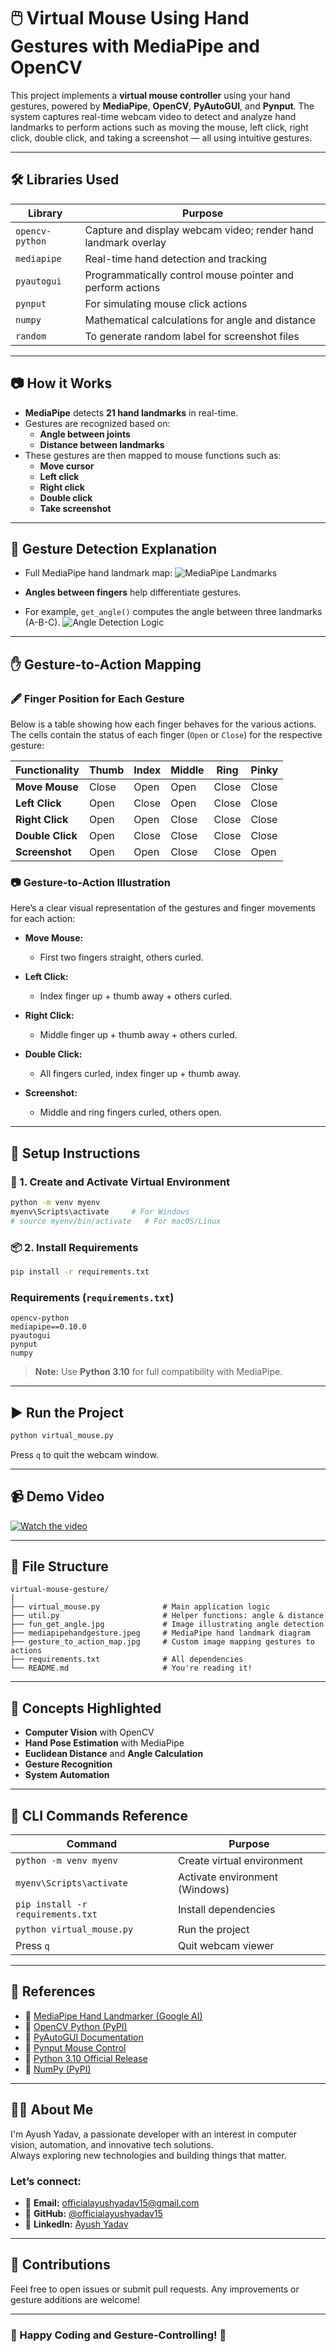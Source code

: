 
# 🖱️ Virtual Mouse Using Hand Gestures with MediaPipe and OpenCV

This project implements a **virtual mouse controller** using your hand gestures, powered by **MediaPipe**, **OpenCV**, **PyAutoGUI**, and **Pynput**. The system captures real-time webcam video to detect and analyze hand landmarks to perform actions such as moving the mouse, left click, right click, double click, and taking a screenshot — all using intuitive gestures.

---

## 🛠️ Libraries Used

| Library       | Purpose |
|---------------|---------|
| `opencv-python` | Capture and display webcam video; render hand landmark overlay |
| `mediapipe`     | Real-time hand detection and tracking |
| `pyautogui`     | Programmatically control mouse pointer and perform actions |
| `pynput`        | For simulating mouse click actions |
| `numpy`         | Mathematical calculations for angle and distance |
| `random`        | To generate random label for screenshot files |

---

## 📷 How it Works

- **MediaPipe** detects **21 hand landmarks** in real-time.
- Gestures are recognized based on:
  - **Angle between joints**
  - **Distance between landmarks**
- These gestures are then mapped to mouse functions such as:
  - **Move cursor**
  - **Left click**
  - **Right click**
  - **Double click**
  - **Take screenshot**

---

## 🧠 Gesture Detection Explanation

- Full MediaPipe hand landmark map:
  ![MediaPipe Landmarks](mediapipehandgesture.jpeg)

- **Angles between fingers** help differentiate gestures.
- For example, `get_angle()` computes the angle between three landmarks (A-B-C).
  ![Angle Detection Logic](fun_get_angle.jpg)


---

## ✋ Gesture-to-Action Mapping

### 🖋️ Finger Position for Each Gesture

Below is a table showing how each finger behaves for the various actions. The cells contain the status of each finger (`Open` or `Close`) for the respective gesture:

| **Functionality**     | **Thumb** | **Index** | **Middle** | **Ring** | **Pinky** |
|-----------------------|-----------|-----------|------------|----------|-----------|
| **Move Mouse**        | Close      | Open      | Open       | Close    | Close     |
| **Left Click**        | Open      | Close      | Open      | Close    | Close     |
| **Right Click**       | Open      | Open     | Close       | Close    | Close     |
| **Double Click**      | Open      | Close      | Close       | Close     | Close      |
| **Screenshot**        | Open      | Open      | Close      | Close    | Open      |

### 📷 Gesture-to-Action Illustration

Here’s a clear visual representation of the gestures and finger movements for each action:

- **Move Mouse:**  
  - First two fingers straight, others curled.
  
- **Left Click:**  
  - Index finger up + thumb away + others curled.

- **Right Click:**  
  - Middle finger up + thumb away + others curled.
  
- **Double Click:**  
  - All fingers curled, index finger up + thumb away.

- **Screenshot:**  
  - Middle and ring fingers curled, others open.
---

## 🧪 Setup Instructions

### 🔧 1. Create and Activate Virtual Environment

```bash
python -m venv myenv
myenv\Scripts\activate     # For Windows
# source myenv/bin/activate   # For macOS/Linux
````

### 📦 2. Install Requirements

```bash
pip install -r requirements.txt
```

### Requirements (`requirements.txt`)

```
opencv-python
mediapipe==0.10.0
pyautogui
pynput
numpy
```

> **Note:** Use **Python 3.10** for full compatibility with MediaPipe.

---

## ▶️ Run the Project

```bash
python virtual_mouse.py
```

Press `q` to quit the webcam window.

---

## 📹 Demo Video

[![Watch the video](https://img.youtube.com/vi/VIDEO_ID_HERE/0.jpg)](https://www.youtube.com/watch?v=VIDEO_ID_HERE)

---

## 📁 File Structure

```
virtual-mouse-gesture/
│
├── virtual_mouse.py              # Main application logic
├── util.py                       # Helper functions: angle & distance
├── fun_get_angle.jpg             # Image illustrating angle detection
├── mediapipehandgesture.jpeg     # MediaPipe hand landmark diagram
├── gesture_to_action_map.jpg     # Custom image mapping gestures to actions
├── requirements.txt              # All dependencies
└── README.md                     # You're reading it!
```

---

## 🧠 Concepts Highlighted

* **Computer Vision** with OpenCV
* **Hand Pose Estimation** with MediaPipe
* **Euclidean Distance** and **Angle Calculation**
* **Gesture Recognition**
* **System Automation**

---

## 💬 CLI Commands Reference

| Command                           | Purpose                        |
| --------------------------------- | ------------------------------ |
| `python -m venv myenv`            | Create virtual environment     |
| `myenv\Scripts\activate`          | Activate environment (Windows) |
| `pip install -r requirements.txt` | Install dependencies           |
| `python virtual_mouse.py`         | Run the project                |
| Press `q`                         | Quit webcam viewer             |

---



## 🔗 References

- 📘 [MediaPipe Hand Landmarker (Google AI)](https://ai.google.dev/edge/mediapipe/solutions/vision/hand_landmarker)
- 📘 [OpenCV Python (PyPI)](https://pypi.org/project/opencv-python/)
- 📘 [PyAutoGUI Documentation](https://pyautogui.readthedocs.io/en/latest/)
- 📘 [Pynput Mouse Control](https://pynput.readthedocs.io/en/latest/mouse.html)
- 📘 [Python 3.10 Official Release](https://www.python.org/downloads/release/python-3100/)
- 📘 [NumPy (PyPI)](https://pypi.org/project/numpy/)

---



## 🙋‍♂️ About Me

I'm Ayush Yadav, a passionate developer with an interest in computer vision, automation, and innovative tech solutions.  
Always exploring new technologies and building things that matter.

### Let’s connect:

- 📧 **Email:** [officialayushyadav15@gmail.com](mailto:officialayushyadav15@gmail.com)
- 💼 **GitHub:** [@officialayushyadav15](https://github.com/officialayushyadav15)
- 🔗 **LinkedIn:** [Ayush Yadav](https://www.linkedin.com/in/ayush-yadav-408924230/)

---

## 🤝 Contributions

Feel free to open issues or submit pull requests. Any improvements or gesture additions are welcome!

---


### 🚀 Happy Coding and Gesture-Controlling! 👋
